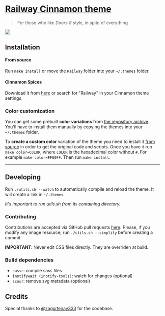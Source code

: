 # [Railway Cinnamon theme][repo]
> For those who like _Doors 8_ style, in spite of everything

[![](screenshots/screenshot.png)][repo]

## Installation
#### From source
Run `make install` or move the `Railway` folder into your `~/.themes` folder.

#### Cinnamon Spices
Download it from [here][spices] or search for "Railway" in your Cinnamon theme settings.

### Color customization
You can get some prebuilt **color variations** from [the repository archive][archive]. You'll have to install them manually by copying the themes into your `~/.themes` folder.

To **create a custom color** variation of the theme you need to install it [from source][repo] in order to get the original code and scripts.
Once you have it run `make color=COLOR`, where `COLOR` is the hexadecimal color without `#`. For example `make color=FF00FF`. Then run `make install`.

---
## Developing
Run `./utils.sh --watch` to automatically compile and reload the theme. It will create a link in `~/.themes`.

_It's important to run utils.sh from its containing directory._

### Contributing
Contributions are accepted via GitHub pull requests [here][repo]. Please, if you modify any image resource, run `./utils.sh --simplify` before creating a commit.

**IMPORTANT**: Never edit CSS files directly. They are overriden at build.

### Build dependencies
* `sassc`: compile sass files
* `inotifywait (inotify-tools)`: watch for changes (optional)
* `scour`: remove svg metadata (optional)

## Credits
Special thanks to [@zagortenay333](https://github.com/zagortenay333) for the codebase.

[repo]: https://github.com/germanfr/railway-cinnamon
[spices]: https://cinnamon-spices.linuxmint.com/themes/view/Railway
[archive]: https://github.com/germanfr/railway-cinnamon/releases
